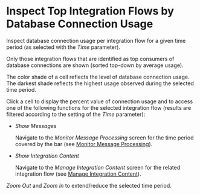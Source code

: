 <!-- loio79c5a056b0a44a6a87d9e17a2c50c8c1 -->

# Inspect Top Integration Flows by Database Connection Usage

Inspect database connection usage per integration flow for a given time period \(as selected with the *Time* parameter\).

Only those integration flows that are identified as top consumers of database connections are shown \(sorted top-down by average usage\).

The color shade of a cell reflects the level of database connection usage. The darkest shade reflects the highest usage observed during the selected time period.

Click a cell to display the percent value of connection usage and to access one of the following functions for the selected integration flow \(results are filtered according to the setting of the *Time* parameter\):

-   *Show Messages*

    Navigate to the *Monitor Message Processing* screen for the time period covered by the bar \(see [Monitor Message Processing](monitor-message-processing-314df3f.md)\).

-   *Show Integration Content*

    Navigate to the *Manage Integration Content* screen for the related integration flow \(see [Manage Integration Content](manage-integration-content-09a7223.md)\).


*Zoom Out* and *Zoom In* to extend/reduce the selected time period.

